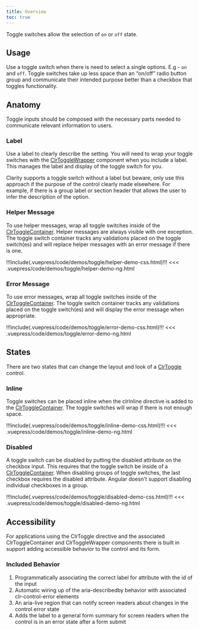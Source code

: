 ```yaml
---
title: Overview
toc: true
---
```


Toggle switches allow the selection of `on` or `off` state.

## Usage

Use a toggle switch when there is need to select a single options. E.g - `on` and `off`.
Toggle switches take up less space than an “on/off” radio button group and communicate their intended purpose better than a checkbox that toggles functionality.

## Anatomy

Toggle inputs should be composed with the necessary parts needed to communicate relevant information to users.

### Label

Use a label to clearly describe the setting. You will need to wrap your toggle switches with the [ClrToggleWrapper](/angular-components/toggle/api/#clrtogglewrapper) component when you include a label. This manages the label and display of the toggle switch for you.

Clarity supports a toggle switch without a label but beware, only use this approach if the purpose of the control clearly made elsewhere. For example, if there is a group label or section header that allows the user to infer the description of the option.

### Helper Message

To use helper messages, wrap all toggle switches inside of the [ClrToggleContainer](/angular-components/toggle/api/#clrtogglecontainer). Helper messages are always visible with one exception. The toggle switch container tracks any validations placed on the toggle switch(es) and will replace helper messages with an error message if there is one.

<doc-demo>
!!!include(.vuepress/code/demos/toggle/helper-demo-css.html)!!!
</doc-demo>

<doc-code>
<<< .vuepress/code/demos/toggle/helper-demo-ng.html
</doc-code>

### Error Message

To use error messages, wrap all toggle switches inside of the [ClrToggleContainer](/angular-components/toggle/api/#clrtogglecontainer). The toggle switch container tracks any validations placed on the toggle switch(es) and will display the error message when appropriate.

<doc-demo>
!!!include(.vuepress/code/demos/toggle/error-demo-css.html)!!!
</doc-demo>

<doc-code>
<<< .vuepress/code/demos/toggle/error-demo-ng.html
</doc-code>

## States

There are two states that can change the layout and look of a [ClrToggle](/angular-components/toggle/api/#clrtoggle) control.

### Inline

Toggle switches can be placed inline when the clrInline directive is added to the [ClrToggleContainer](/angular-components/toggle/api/#clrtogglecontainer). The toggle switches will wrap if there is not enough space.

<doc-demo>
!!!include(.vuepress/code/demos/toggle/inline-demo-css.html)!!!
</doc-demo>

<doc-code>
<<< .vuepress/code/demos/toggle/inline-demo-ng.html
</doc-code>

### Disabled

A toggle switch can be disabled by putting the disabled attribute on the checkbox input. This requires that the toggle switch be inside of a [ClrToggleContainer](/angular-components/toggle/api/#clrtogglecontainer). When disabling groups of toggle switches, the last checkbox requires the disabled attribute. Angular doesn't support disabling individual checkboxes in a group.

<doc-demo>
!!!include(.vuepress/code/demos/toggle/disabled-demo-css.html)!!!
</doc-demo>

<doc-code>
<<< .vuepress/code/demos/toggle/disabled-demo-ng.html
</doc-code>

## Accessibility

For applications using the ClrToggle directive and the associated ClrToggleContainer and ClrToggleWrapper components there is built in support adding accessible behavior to the control and its form.

### Included Behavior

1. Programmatically associating the correct label for attribute with the id of the input
1. Automatic wiring up of the aria-describedby behavior with associated clr-control-error elements
1. An aria-live region that can notify screen readers about changes in the control error state
1. Adds the label to a general form summary for screen readers when the control is in an error state after a form submit
